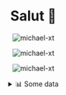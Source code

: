 <h1 align="center">Salut 👋</h1>

<p align="center"> <img src="https://komarev.com/ghpvc/?username=michael-xt" alt="michael-xt" /> 
</p>

<p align="center"><img align="center" src="https://github-readme-stats.vercel.app/api/top-langs/?username=michael-xt&layout=compact&theme=dark&show_icons=true" alt="michael-xt" /></p>
<p align="center"><img align="center" src="https://github-readme-stats.vercel.app/api?username=michael-xt&show_icons=true&theme=dark&show_icons=true" alt="michael-xt" /></p>

<details align="center"><summary>📊 Some data</summary>
<p>

<!--START_SECTION:waka-->
**🐱 My GitHub Data** 

> 🏆 4 Contributions in the Year 2022
 > 
> 📦 16.6 MB Used in GitHub's Storage 
 > 
> 🚫 Not Opted to Hire
 > 
> 📜 7 Public Repositories 
 > 
> 🔑 35 Private Repositories  
 > 
**I'm an Early 🐤** 

```text
🌞 Morning    126 commits    ████████░░░░░░░░░░░░░░░░░   33.42% 
🌆 Daytime    97 commits     ██████░░░░░░░░░░░░░░░░░░░   25.73% 
🌃 Evening    150 commits    ██████████░░░░░░░░░░░░░░░   39.79% 
🌙 Night      4 commits      ░░░░░░░░░░░░░░░░░░░░░░░░░   1.06%

```
📅 **I'm Most Productive on Wednesday** 

```text
Monday       31 commits     ██░░░░░░░░░░░░░░░░░░░░░░░   8.22% 
Tuesday      57 commits     ███░░░░░░░░░░░░░░░░░░░░░░   15.12% 
Wednesday    77 commits     █████░░░░░░░░░░░░░░░░░░░░   20.42% 
Thursday     77 commits     █████░░░░░░░░░░░░░░░░░░░░   20.42% 
Friday       52 commits     ███░░░░░░░░░░░░░░░░░░░░░░   13.79% 
Saturday     48 commits     ███░░░░░░░░░░░░░░░░░░░░░░   12.73% 
Sunday       35 commits     ██░░░░░░░░░░░░░░░░░░░░░░░   9.28%

```


📊 **This Week I Spent My Time On** 

```text
🔥 Editors: 
VS Code                  3 hrs 53 mins       █████████████████████████   100.0%

💻 Operating System: 
Windows                  3 hrs 53 mins       █████████████████████████   100.0%

```

**I Mostly Code in JavaScript** 

```text
JavaScript               11 repos            ███████░░░░░░░░░░░░░░░░░░   29.73% 
Java                     8 repos             █████░░░░░░░░░░░░░░░░░░░░   21.62% 
Vue                      5 repos             ███░░░░░░░░░░░░░░░░░░░░░░   13.51% 
Lua                      3 repos             ██░░░░░░░░░░░░░░░░░░░░░░░   8.11% 
C#                       3 repos             ██░░░░░░░░░░░░░░░░░░░░░░░   8.11%

```



 Last Updated on 22/02/2022 00:27:11 UTC
<!--END_SECTION:waka-->
</p>
